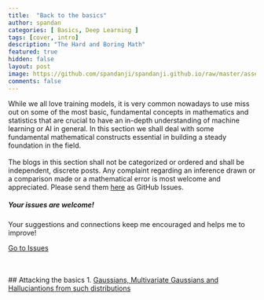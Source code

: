 ```yaml
---
title:  "Back to the basics"
author: spandan
categories: [ Basics, Deep Learning ]
tags: [cover, intro]
description: "The Hard and Boring Math"
featured: true
hidden: false
layout: post
image: https://github.com/spandanji/spandanji.github.io/raw/master/assets/images/basics-cover.png
comments: false
---
```

<div class="row">
<div class="col-md-8 pr-5">
While we all love training models, it is very common nowadays to use miss out on some of the most basic, fundamental concepts in mathematics and statistics that are crucial to have an in-depth understanding of machine learning or AI in general. In this section we shall deal with some fundamental mathematical constructs essential in building a steady foundation in the field. 
<br><br>
The blogs in this section shall not be categorized or ordered and shall be independent, discrete posts. Any complaint regarding an inference drawn or a comparison made or a mathematical error is most welcome and appreciated. Please send them <a href="https://github.com/spandanji/spandanji.github.io/issues">here</a> as GitHub Issues. 
</div>

<div class="col-md-4">

<div class="sticky-top sticky-top-80">
<h5>Your issues are welcome!</h5>

<p>Your suggestions and connections keep me encouraged and helps me to improve!
<!-- <a target="_blank" href="https://github.com/wowthemesnet/mediumish-theme-jekyll">Mediumish <i class="fab fa-github"></i></a>.-->
</p> 

<a target="_blank" href="https://github.com/spandanji/spandanji.github.io/issues" class="btn btn-danger">Go to Issues</a> 

</div>
</div>
</div>
<br>
<br>
## Attacking the basics
1. <a href="https://spandanji.github.io/">Gaussians, Multivariate Gaussians and Halluciantions from such distributions</a>

